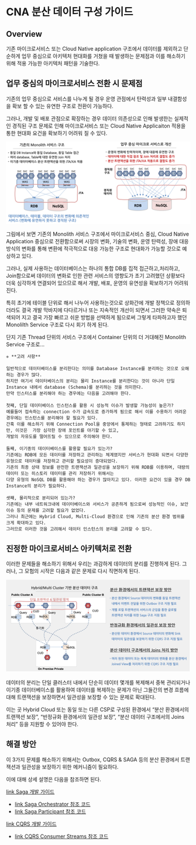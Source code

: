 **CNA 분산 데이터 구성 가이드**
==


## **Overview**


기존 마이크로서비스 또는 Cloud Native application 구조에서 데이터를 제외하고 단순하게 업무 중심으로 아키텍처 현대화를 거쳤을 때 발생하는 문제점과 이를 해소하기 위해 적용 가능한 아키텍처 패턴을 기술한다.


## **업무 중심의 마이크로서비스 전환 시 문제점**


기존의 업무 중심으로 서비스를 나누게 될 경우 운영 관점에서 탄력성과 일부 내결함성을 확보 할 수 있는 유연한 구조로 전환이 가능하다.

그러나, 개발 및 배포 관점으로 확장하는 경우 데이터 의존성으로 인해 발생한는 실제적인 경직된 구조 문제로 인해 마이크로서비스 또는 Cloud Native Applicaiton 적용을 통한 현대화 요건을 확보하기 어려워 질 수 있다.



![alt_text](docs/images/oneDBMS.png "image_tooltip")


그림에서 보면 기존의 Monolith 서비스 구조에서 마이크로서비스 중심, Cloud Native Application 중심으로 전환함으로써 시장의 변화, 기술의 변화, 운영 탄력성, 장애 대응 방식의 변화를 통해 변환에 적극적으로 대응 가능한 구조로 현대화가 가능할 것으로 예상하고 있다.

그러나, 실제 사용하는 데이터베이스는 하나의 통합 DB를 집적 접근하고,처리하고, Join함으로써 데이터의 변화로 인한 관련 서비스의 영향도가 초기 고려했던 상황보다 더욱 심각하게 연결되어 있으므로 해서 개발, 배포, 운영의 유연성을 확보하기가 어려워 진다.

특히 초기에 테이블 단위로 해서 나누어 사용하는것으로 상화간에 개발 정책으로 정의하더라도 결국 개발 막바지에 다다르거나 또는 지속적인 개선이 되면서 그러한 약속은 퇴색되어 지고 결국 가장 빠르고 쉬운 방법을 선택하게 됨으로써 그렇게 타파하고자 했던 Monolilth Service 구조로 다시 회기 하게 된다.

단지 기존 Thread 단위의 서비스 구조에서 Container 단위의 더 거대해진 Monolith Service 구조로…


```
❈ **고려 사항**

일반적으로 데이터베이스를 분리한다는 의미를 Database Instance를 분리하는 것으로 오해하는 경우가 많다. 
하지만 여기서 데이터베이스의 분리는 물리 Instance를 분리한다는 것이 아니라 단일 Instance 내에서 database (Schema)를 분리하는 것을 의미한다.
만약 인스터스를 분리해야 하는 경우에는 다음을 고려해야 한다.

첫째, 단일 데이터베이스 인스턴스를 활용 시 성능적 이슈가 발생할 가능성이 높은가? 
예를들어 접속하는 connection 수가 급속도로 증가하게 됨으로 해서 이를 수용하기 어려운 경우에는 인스턴스를 분리해야 할 필요가 있다. 
간혹 이를 해소하기 위해 Connection Pool을 중앙에서 통제하는 형태로 고려하기도 하지만, 이것은  가장 심각한 장애 포인트를 야기할 수 있고, 
개발의 자유도를 떨어뜨릴 수 있으므로 주의해야 한다.

둘째, 이기종의 데이터베이스를 활용할 필요가 있는가?
기존에는 RDB에 모든 데이터를 저장하고 관리하는 체계였지만 서비스가 현대화 되면서 다양한 유형으로 데이터를 저장하고 관리할 필요성이 증대되었다.
기존의 최종 상태 정보를 완전한 트랜잭션과 일관성을 보장하기 위해 RDB를 이용하며, 대량의 데이터 또는 히스토리 데이터를 관리 저장하기 위해서는 
다양 유형의 NoSQL DB를 활용해야 하는 경우가 많아지고 있다. 이러한 요건이 있을 경우 DB Instance의 분리가 필요하다.

셋째, 물리적으로 분리되어 있는가?
기존에는 내부 네트워크내에 데이터베이스와 서비스가 공존하게 됨으로써 성능적인 이슈, 보안 이슈 등의 문제를 고려할 필요가 없었다. 
그러나 최근에는 Hybrid Cloud, Multi-Cloud 환경으로 인해 기존의 분산 환경 범위를 크게 확대하고 있다. 
그러므로 이러한 것을 고려해서 데이터 인스턴스의 분리를 고려할 수 있다.
```



## **진정한 마이크로서비스 아키텍처로 전환**


이러한 문제들을 해소하기 위해서 우리는 과감하게 데이터의 분리를 진행하게 된다. 그러나, 그 모험의 시작은 다음과 같은 문제로 다시 직면하게 된다.


![alt_text](docs/images/distributedDataStructure.png "image_tooltip")


데이터의 분리는 단일 클러스터 내에서 단순히 데이터 몇개를 복제해서 중복 관리되거나 이기종 데이터베이스를 활용하여 데이터를 복제하는 문제가 아닌 그들간의 변경 흐름에 대해 트랜잭션을 보장하면서 일관성을 보장할 수 있는 문제로 확대된다.

이는 곳 Hybrid Cloud 또는 동일 또는 다른 CSP로 구성된 환경에서 “분산 환경에서의 트랜잭션 보장”, “반정규화 환경에서의 일관성 보장”, “분산 데이터 구조에서의 Joins 처리” 등을 지원할 수 있어야 한다.


## **해결 방안**

이 3가지 문제를 해소하기 위해서는 Outbox, CQRS & SAGA 등의 분산 환경에서 트랜잭션과 일관성을 보장하기 위한 메커니즘이 필요하다.

이에 대해 상세 설명은 다음을 참조하면 된다. 

[link Saga 개발 가이드](./docs/SAGA.README.md)
- [link Saga Orchestrator 참조 코드](./saga-orchestrator)
- [link Saga Participant 참조 코드](./saga-consumer)

[link CQRS 개발 가이드](./docs/CQRS.README.md)
- [link CQRS Consumer Streams 참조 코드](./cqrs-consumer-streams)
 




